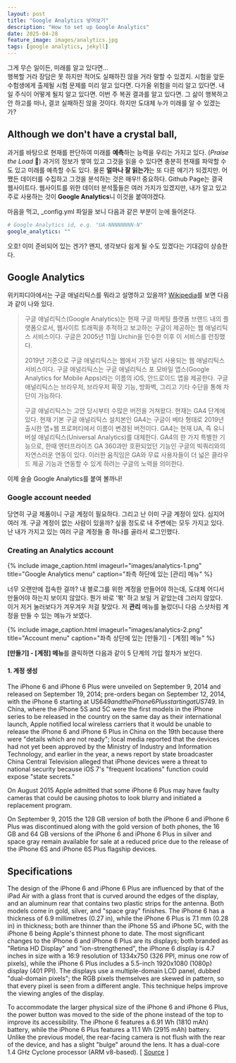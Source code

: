 ```yaml
---
layout: post
title: "Google Analytics 넣어보기"
description: "How to set up Google Analytics"
date: 2025-04-28
feature_image: images/analytics.jpg
tags: [google analytics, jekyll]
---
```


그게 무슨 일이든, 미래를 알고 있다면...<br />
행복할 거라 장담은 못 하지만 적어도 실패하진 않을 거라 말할 수 있겠지. 시험을 앞둔 수험생에게 출제될 시험 문제를 미리 알고 있다면. 다가올 위험을 미리 알고 있다면. 내일 주식이 어떻게 될지 알고 있다면. 이번 주 복권 결과를 알고 있다면. 그 삶이 행복하고 안 하고를 떠나, 결코 실패하진 않을 것이다. 하지만 도대체 누가 미래를 알 수 있겠는가?

## Although we don't have a crystal ball,

과거를 바탕으로 현재를 판단하여 미래를 **예측**하는 능력을 우리는 가지고 있다. (*Praise the Load* 🎉) 과거의 정보가 쌓여 있고 그것을 읽을 수 있다면 충분히 현재를 파악할 수도 있고 미래를 예측할 수도 있다. 물론 **얼마나 잘 읽는가**는 또 다른 얘기가 되겠지만. 어쨌든 데이터를 수집하고 그것을 분석하는 것은 매우!! 중요하다. Github Page는 결국 웹사이트다. 웹사이트를 위한 데이터 분석툴들은 여러 가지가 있겠지만, 내가 알고 있고 주로 사용하는 것이 **Google Analytics**니 이것을 붙여야겠다. 

마음을 먹고, _config.yml 파일을 보니 다음과 같은 부분이 눈에 들어온다.

```yml
# Google Analytics id, e.g. "UA-NNNNNNNN-N"
google_analytics: ""
```
 
오호! 이미 준비되어 있는 겐가? 왠지, 생각보다 쉽게 될 수도 있겠다는 기대감이 상승한다.

<!--more-->

## Google Analytics

위키피디아에서는 구글 애널리틱스를 뭐라고 설명하고 있을까? [Wikipedia](https://ko.wikipedia.org/wiki/구글_애널리틱스 "위키피디아에서 구글 애널리틱스에 대한 설명")를 보면 다음과 같이 나와 있다.

> 구글 애널리틱스(Google Analytics)는 현재 구글 마케팅 플랫폼 브랜드 내의 플랫폼으로서, 웹사이트 트래픽을 추적하고 보고하는 구글이 제공하는 웹 애널리틱스 서비스이다. 구글은 2005년 11월 Urchin을 인수한 이후 이 서비스를 런칭했다.
> 
> 2019년 기준으로 구글 애널리틱스는 웹에서 가장 널리 사용되는 웹 애널리틱스 서비스이다. 구글 애널리틱스는 구글 애널리틱스 포 모바일 앱스(Google Analytics for Mobile Apps)라는 이름의 iOS, 안드로이드 앱을 제공한다. 구글 애널리틱스는 브라우저, 브라우저 확장 기능, 방화벽, 그리고 기타 수단을 통해 차단이 가능하다.
> 
> 구글 애널리틱스는 고안 당시부터 수많은 버전을 거쳐왔다. 현재는 GA4 단계에 있다. 현재 기본 구글 애널리틱스 설치본인 GA4는 구글이 베타 형태로 2019년 출시한 앱+웹 프로퍼티에서 이름이 변경된 버전이다. GA4는 현재 UA, 즉 유니버설 애널리틱스(Universal Analytics)를 대체한다. GA4의 한 가지 특별한 기능으로, 한때 엔터프라이즈 GA 360과만 호환되었던 기능인 구글의 빅쿼리와의 자연스러운 연동이 있다. 이러한 움직임은 GA와 무료 사용자들이 더 넓은 클라우드 제공 기능과 연동할 수 있게 하려는 구글의 노력을 의미한다.

이제 슬슬 Google Analytics를 붙여 볼까나!

### Google account needed

당연히 구글 제품이니 구글 계정이 필요하다. 그리고 난 이미 구글 계정이 있다. 심지어 여러 개. 구글 계정이 없는 사람이 있을까? 싶을 정도로 내 주변에는 모두 가지고 있다. 난 내가 가지고 있는 여러 구글 계정들 중 하나를 골라서 로그인했다.

### Creating an Analytics account

{% include image_caption.html imageurl="images/analytics-1.png" title="Google Analytics menu" caption="좌측 하단에 있는 [관리] 메뉴" %}

너무 오랜만에 접속한 걸까? 내 블로그를 위한 계정을 만들어야 하는데, 도대체 어디서 만들어야 하는지 보이지 않았다. 뭔가 바로 '똮' 하고 보일 거 같았는데 그러지 않았다. 이거 저거 눌러보다가 겨우겨우 저걸 찾았다. 저 **관리** 메뉴를 눌렀더니 다음 스샷처럼 계정을 만들 수 있는 메뉴가 보였다. 

{% include image_caption.html imageurl="images/analytics-2.png" title="Account menu" caption="좌측 상단에 있는 [만들기] - [계정] 메뉴" %}

**[만들기] - [계정] 메뉴**를 클릭하면 다음과 같이 5 단계의 가입 절차가 보인다.

#### 1. 계정 생성
The iPhone 6 and iPhone 6 Plus were unveiled on September 9, 2014 and released on September 19, 2014; pre-orders began on September 12, 2014, with the iPhone 6 starting at US$649 and the iPhone 6 Plus starting at US$749. In China, where the iPhone 5S and 5C were the first models in the iPhone series to be released in the country on the same day as their international launch, Apple notified local wireless carriers that it would be unable to release the iPhone 6 and iPhone 6 Plus in China on the 19th because there were "details which are not ready"; local media reported that the devices had not yet been approved by the Ministry of Industry and Information Technology, and earlier in the year, a news report by state broadcaster China Central Television alleged that iPhone devices were a threat to national security because iOS 7's "frequent locations" function could expose "state secrets."

On August 2015 Apple admitted that some iPhone 6 Plus may have faulty cameras that could be causing photos to look blurry and initiated a replacement program.

On September 9, 2015 the 128 GB version of both the iPhone 6 and iPhone 6 Plus was discontinued along with the gold version of both phones, the 16 GB and 64 GB versions of the iPhone 6 and iPhone 6 Plus in silver and space gray remain available for sale at a reduced price due to the release of the iPhone 6S and iPhone 6S Plus flagship devices.

## Specifications

The design of the iPhone 6 and iPhone 6 Plus are influenced by that of the iPad Air with a glass front that is curved around the edges of the display, and an aluminum rear that contains two plastic strips for the antenna. Both models come in gold, silver, and "space gray" finishes. The iPhone 6 has a thickness of 6.9 millimetres (0.27 in), while the iPhone 6 Plus is 7.1 mm (0.28 in) in thickness; both are thinner than the iPhone 5S and iPhone 5C, with the iPhone 6 being Apple's thinnest phone to date. The most significant changes to the iPhone 6 and iPhone 6 Plus are its displays; both branded as "Retina HD Display" and "ion-strengthened", the iPhone 6 display is 4.7 inches in size with a 16:9 resolution of 1334x750 (326 PPI, minus one row of pixels), while the iPhone 6 Plus includes a 5.5-inch 1920x1080 (1080p) display (401 PPI). The displays use a multiple-domain LCD panel, dubbed "dual-domain pixels"; the RGB pixels themselves are skewed in pattern, so that every pixel is seen from a different angle. This technique helps improve the viewing angles of the display.

To accommodate the larger physical size of the iPhone 6 and iPhone 6 Plus, the power button was moved to the side of the phone instead of the top to improve its accessibility. The iPhone 6 features a 6.91 Wh (1810 mAh) battery, while the iPhone 6 Plus features a 11.1 Wh (2915 mAh) battery. Unlike the previous model, the rear-facing camera is not flush with the rear of the device, and has a slight "bulge" around the lens. It has a dual-core 1.4 GHz Cyclone processor (ARM v8-based). [ [Source](https://en.wikipedia.org/wiki/IPhone_6) ]